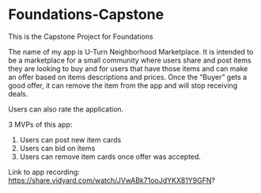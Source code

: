 # Foundations-Capstone
This is the Capstone Project for Foundations

The name of my app is U-Turn Neighborhood Marketplace. 
It is intended to be a marketplace for a small community where users share and post items they are looking to buy and for users that have those items and can make an offer based on items descriptions and prices.
Once the “Buyer” gets a good offer, it can remove the item from the app and will stop receiving deals. 

Users can also rate the application.

3 MVPs of this app:
1.	Users can post new item cards
2.	Users can bid on items
3.	Users can remove item cards once offer was accepted.

Link to app recording:
https://share.vidyard.com/watch/JVwABk71ooJdYKX81Y9GFN?

